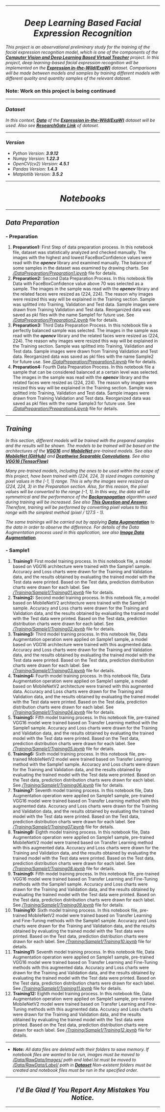 
---
# *<center>Deep Learning Based Facial Expression Recognition</center>*

*This project is an observational preliminary study for the training of the facial expression recognition model, which is one of the components of the 
[**Computer Vision and Deep Learning Based Virtual Teacher**](https://github.com/RsgAI/Computer-Vision-and-Deep-Learning-Based-Virtual-Teacher "GitHub Repository") project.
In this project, deep learning-based facial expression recognition will be implemented on the
[**Expression in-the-Wild(ExpW)**](http://mmlab.ie.cuhk.edu.hk/projects/socialrelation/index.html "Official Website") dataset.
Comparisons will be made between models and samples by training different models with different quality and quantity samples of the relevant dataset.*

### Note: Work on this project is being continued
---

### *Dataset*
*In this context,
[**Data**](https://drive.google.com/drive/folders/1SDcI273EPKzzZCPSfYQs4alqjL01Kybq "Google Drive Link")
of the 
[**Expression in-the-Wild(ExpW)**](http://mmlab.ie.cuhk.edu.hk/projects/socialrelation/index.html "Official Website") dataset will be used.
Also see [**ResearchGate Link**](https://www.researchgate.net/figure/Example-images-of-the-proposed-ExpW-dataset_fig1_308409718 "ResearchGate Link") of dataset.*

---

### *Version*

- _Python Version: **3.9.12**_
- _Numpy Version: **1.22.3**_
- _OpenCV(cv2) Version: **4.5.1**_
- _Pandas Version: **1.4.3**_
- _Matplotlib Version: **3.5.2**_

---

# *<center>Notebooks</center>*

---

## *Data Preparation*

### - Preparation

1. **Preparation1:** First Step of data preparation process.
In this notebook file, dataset was statistically analyzed and checked manually.
The images with the highest and lowest FaceBoxConfidence values were read with the _**opencv**_ library and examined manually.
The balance of some samples in the dataset was examined by drawing charts.
See <ins>_/DataPreparation/Preparation1.ipynb_</ins> file for details.
2. **Preparation2:** Second Data Preparation Process.
In this notebook file Data with FaceBoxConfidence value above 70 was selected as a sample.
The images in the sample was read with the _**opencv**_ library and the related faces were resized as (224, 224).
The reason why images were resized this way will be explained in the Training section.
Sample was splitted into Training, Validation and Test data.
Sample images were drawn from Training Validation and Test data.
Reorganized data was saved as pkl files with the name Sample1 for future use.
See <ins>_/DataPreparation/Preparation2.ipynb_</ins> file for details.
3. **Preparation3:** Third Data Preparation Process.
In this notebook file a perfectly balanced sample was selected.
The images in the sample was read with the _**opencv**_ library and the related faces were resized as (224, 224).
The reason why images were resized this way will be explained in the Training section.
Sample was splitted into Training, Validation and Test data.
Sample images were drawn from Training Validation and Test data.
Reorganized data was saved as pkl files with the name Sample2 for future use.
See <ins>_/DataPreparation/Preparation3.ipynb_</ins> file for details.
4. **Preparation4:** Fourth Data Preparation Process.
In this notebook file a sample that can be considered balanced at a certain level was selected.
The images in the sample was read with the _**opencv**_ library and the related faces were resized as (224, 224).
The reason why images were resized this way will be explained in the Training section.
Sample was splitted into Training, Validation and Test data.
Sample images were drawn from Training Validation and Test data.
Reorganized data was saved as pkl files with the name Sample3 for future use.
See <ins>_/DataPreparation/Preparation4.ipynb_</ins> file for details.


---

## *Training*

*In this section, different models will be trained with the prepared samples and the results will be shown.
The models to be trained will be based on the architectures of the [**VGG16**](https://keras.io/api/applications/vgg/ "keras") and [**MobileNet**](https://keras.io/api/applications/mobilenet/#mobilenet-function "keras") pre-trained models.
See also [**MobileNet (GitHub)**](https://github.com/tensorflow/models/blob/master/research/slim/nets/mobilenet_v1.md "github") and [**Depthwise Separable Convolutions**](https://towardsdatascience.com/understanding-depthwise-separable-convolutions-and-the-efficiency-of-mobilenets-6de3d6b62503 "towardsdatascience").
See also [**VGG16 (TensorFlow)**](https://www.tensorflow.org/api_docs/python/tf/keras/applications/vgg16/VGG16 "tensorflow")*

*Many pre-trained models, including the ones to be used within the scope of this project, have been trained with (224, 224, 3) sized images containing pixel values in the [-1, 1] range.
This is why the images were resized as (224, 224, 3) in the Preparation section.
Also, for this reason, the pixel values will be converted to the range [-1, 1].
In this way, the data will be symmetrical and the performance of the [**Backpropagation**](https://en.wikipedia.org/wiki/Backpropagation "wikipedia") algorithm used during training will be increased.
See also [**This Question and Answer**](https://stackoverflow.com/questions/59540276/why-in-preprocessing-image-data-we-need-to-do-zero-centered-data "stackoverflow").
Therefore, training will be performed by converting pixel values to this range with the simplest method (pixel / 127.5 - 1).*

*The same trainings will be carried out by applying [**Data Augmentation**](https://en.wikipedia.org/wiki/Data_augmentation "wikipedia") to the data in order to observe the difference.
For details of the Data Augmentation process used in this application, see also [**Image Data Augmentation**](https://www.tensorflow.org/tutorials/images/data_augmentation "tensorflow").*

### - Sample1
1. **Training1:** First model training process. 
In this notebook file, a model based on VGG16 architecture were trained with the Sample1 sample.
Accuracy and Loss charts were drawn for the Training and Validation data, and the results obtained by evaluating the trained model with the Test data were printed.
Based on the Test data, prediction distribution charts were drawn for each label.
See <ins>_/Training/Sample1/Training01.ipynb_</ins> file for details.
2. **Training2:** Second model training process. 
In this notebook file, a model based on MobileNetV2 architecture were trained with the Sample1 sample.
Accuracy and Loss charts were drawn for the Training and Validation data, and the results obtained by evaluating the trained model with the Test data were printed.
Based on the Test data, prediction distribution charts were drawn for each label.
See <ins>_/Training/Sample1/Training02.ipynb_</ins> file for details.
3. **Training3:** Third model training process. 
In this notebook file, Data Augmentation operation were applied on Sample1 sample, a model based on VGG16 architecture were trained with this augmented data.
Accuracy and Loss charts were drawn for the Training and Validation data, and the results obtained by evaluating the trained model with the Test data were printed.
Based on the Test data, prediction distribution charts were drawn for each label.
See <ins>_/Training/Sample1/Training03.ipynb_</ins> file for details.
4. **Training4:** Fourth model training process. 
In this notebook file, Data Augmentation operation were applied on Sample1 sample, a model based on MobileNetV2 architecture were trained with this augmented data.
Accuracy and Loss charts were drawn for the Training and Validation data, and the results obtained by evaluating the trained model with the Test data were printed.
Based on the Test data, prediction distribution charts were drawn for each label.
See <ins>_/Training/Sample1/Training04.ipynb_</ins> file for details.
5. **Training5:** Fifth model training process. 
In this notebook file, pre-trained VGG16 model were trained based on Transfer Learning method with the Sample1 sample.
Accuracy and Loss charts were drawn for the Training and Validation data, and the results obtained by evaluating the trained model with the Test data were printed.
Based on the Test data, prediction distribution charts were drawn for each label.
See <ins>_/Training/Sample1/Training05.ipynb_</ins> file for details.
6. **Training6:** Sixth model training process. 
In this notebook file, pre-trained MobileNetV2 model were trained based on Transfer Learning method with the Sample1 sample.
Accuracy and Loss charts were drawn for the Training and Validation data, and the results obtained by evaluating the trained model with the Test data were printed.
Based on the Test data, prediction distribution charts were drawn for each label.
See <ins>_/Training/Sample1/Training06.ipynb_</ins> file for details.
7. **Training7:** Seventh model training process. 
In this notebook file, Data Augmentation operation were applied on Sample1 sample, pre-trained VGG16 model were trained based on Transfer Learning method with this augmented data.
Accuracy and Loss charts were drawn for the Training and Validation data, and the results obtained by evaluating the trained model with the Test data were printed.
Based on the Test data, prediction distribution charts were drawn for each label.
See <ins>_/Training/Sample1/Training07.ipynb_</ins> file for details.
8. **Training8:** Eighth model training process. 
In this notebook file, Data Augmentation operation were applied on Sample1 sample, pre-trained MobileNetV2 model were trained based on Transfer Learning method with this augmented data.
Accuracy and Loss charts were drawn for the Training and Validation data, and the results obtained by evaluating the trained model with the Test data were printed.
Based on the Test data, prediction distribution charts were drawn for each label.
See <ins>_/Training/Sample1/Training08.ipynb_</ins> file for details.
9. **Training9:** Fifth model training process. 
In this notebook file, pre-trained VGG16 model were trained based on Transfer Learning and Fine-Tuning methods with the Sample1 sample.
Accuracy and Loss charts were drawn for the Training and Validation data, and the results obtained by evaluating the trained model with the Test data were printed.
Based on the Test data, prediction distribution charts were drawn for each label.
See <ins>_/Training/Sample1/Training09.ipynb_</ins> file for details.
10. **Training10:** Sixth model training process. 
In this notebook file, pre-trained MobileNetV2 model were trained based on Transfer Learning and Fine-Tuning methods with the Sample1 sample.
Accuracy and Loss charts were drawn for the Training and Validation data, and the results obtained by evaluating the trained model with the Test data were printed.
Based on the Test data, prediction distribution charts were drawn for each label.
See <ins>_/Training/Sample1/Training10.ipynb_</ins> file for details.
11. **Training11:** Seventh model training process. 
In this notebook file, Data Augmentation operation were applied on Sample1 sample, pre-trained VGG16 model were trained based on Transfer Learning and Fine-Tuning methods with this augmented data.
Accuracy and Loss charts were drawn for the Training and Validation data, and the results obtained by evaluating the trained model with the Test data were printed.
Based on the Test data, prediction distribution charts were drawn for each label.
See <ins>_/Training/Sample1/Training11.ipynb_</ins> file for details.
12. **Training12:** Eighth model training process. 
In this notebook file, Data Augmentation operation were applied on Sample1 sample, pre-trained MobileNetV2 model were trained based on Transfer Learning and Fine-Tuning methods with this augmented data.
Accuracy and Loss charts were drawn for the Training and Validation data, and the results obtained by evaluating the trained model with the Test data were printed.
Based on the Test data, prediction distribution charts were drawn for each label.
See <ins>_/Training/Sample1/Training12.ipynb_</ins> file for details.

---


- _**Note:** All data files are deleted with their folders to save memory.
If notebook files are wanted to be run, images must be moved to <ins>/Data/RawData/Images/</ins> path and label.lst must be moved to <ins>/Data/RawData/Label/</ins> path in
[**Dataset**](https://drive.google.com/drive/folders/1SDcI273EPKzzZCPSfYQs4alqjL01Kybq "Google Drive Link")
Non-existent folders must be created and notebook files must be run in the specified order._

---

## <center>_I'd Be Glad If You Report Any Mistakes You Notice._</center>

---